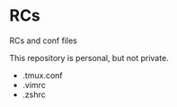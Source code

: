 RCs
===

RCs and conf files


This repository is personal, but not private.


- .tmux.conf
- .vimrc
- .zshrc
